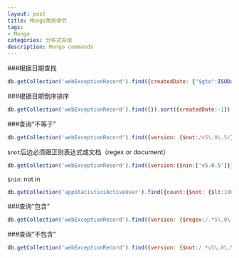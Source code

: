 ```yaml
---
layout: post
title: Mongo常用命令
tags:
- Mongo
categories: 分布式系统
description: Mongo commands
---
```

###根据日期查找
```javascript
db.getCollection('webExceptionRecord').find({createdDate: {"$gte":ISODate("2016-03-31T12:48:25.040+08:00")}})
```

###根据日期倒序排序
```javascript
db.getCollection('webExceptionRecord').find({}).sort({createdDate:-1})
```

###查询“不等于”
```javascript
db.getCollection('webExceptionRecord').find({version: {$not:/v5\.0\.5/}})
```
`$not`后边必须跟正则表达式或文档（regex or document）

```javascript
db.getCollection('webExceptionRecord').find({version:{$nin:['v5.0.5']}})
```
`$nin`: not in

```javascript
db.getCollection('appStatisticsActiveUser').find({count:{$not: {$lt:100}}})
```

###查询“包含”
```javascript
db.getCollection('webExceptionRecord').find({version: {$regex:/.*5\.0\.5.*/}})
```

###查询“不包含”
```javascript
db.getCollection('webExceptionRecord').find({version: {$not:/.*v5\.0\.5.*/}})
```
<!-- more -->
